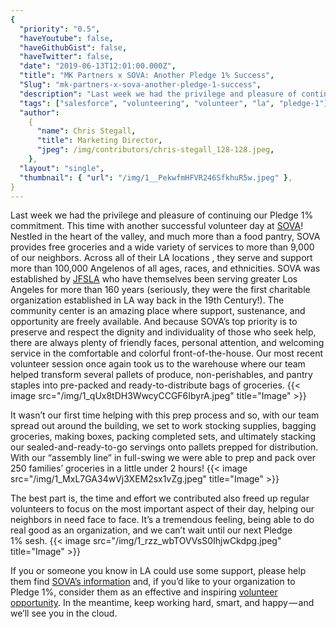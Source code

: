 ```yaml
---
{
  "priority": "0.5",
  "haveYoutube": false,
  "haveGithubGist": false,
  "haveTwitter": false,
  "date": "2019-06-13T12:01:00.000Z",
  "title": "MK Partners x SOVA: Another Pledge 1% Success",
  "Slug": "mk-partners-x-sova-another-pledge-1-success",
  "description": "Last week we had the privilege and pleasure of continuing our Pledge 1% commitment. This time with another successful volunteer day at SOVA!",
  "tags": ["salesforce", "volunteering", "volunteer", "la", "pledge-1"],
  "author":
    {
      "name": Chris Stegall,
      "title": Marketing Director,
      "jpeg": /img/contributors/chris-stegall_128-128.jpeg,
    },
  "layout": "single",
  "thumbnail": { "url": "/img/1__PekwfmHFVR246SfkhuR5w.jpeg" },
}
---
```


Last week we had the privilege and pleasure of continuing our Pledge 1% commitment. This time with another successful volunteer day at [SOVA](https://www.jfsla.org/sova)!
Nestled in the heart of the valley, and much more than a food pantry, SOVA provides free groceries and a wide variety of services to more than 9,000 of our neighbors. Across all of their LA locations , they serve and support more than 100,000 Angelenos of all ages, races, and ethnicities.
SOVA was established by [JFSLA](https://www.jfsla.org/page.aspx?pid=183) who have themselves been serving greater Los Angeles for more than 160 years (seriously, they were the first charitable organization established in LA way back in the 19th Century!).
The community center is an amazing place where support, sustenance, and opportunity are freely available. And because SOVA’s top priority is to preserve and respect the dignity and individuality of those who seek help, there are always plenty of friendly faces, personal attention, and welcoming service in the comfortable and colorful front-of-the-house.
Our most recent volunteer session once again took us to the warehouse where our team helped transform several pallets of produce, non-perishables, and pantry staples into pre-packed and ready-to-distribute bags of groceries.
{{< image src="/img/1_qUx8tDH3WwcyCCGF6IbyrA.jpeg" title="Image" >}}

It wasn’t our first time helping with this prep process and so, with our team spread out around the building, we set to work stocking supplies, bagging groceries, making boxes, packing completed sets, and ultimately stacking our sealed-and-ready-to-go servings onto pallets prepped for distribution. With our “assembly line” in full-swing we were able to prep and pack over 250 families’ groceries in a little under 2 hours!
{{< image src="/img/1_MxL7GA34wVj3XEM2sx1vZg.jpeg" title="Image" >}}

The best part is, the time and effort we contributed also freed up regular volunteers to focus on the most important aspect of their day, helping our neighbors in need face to face.
It’s a tremendous feeling, being able to do real good as an organization, and we can’t wait until our next Pledge 1% sesh.
{{< image src="/img/1_rzz_wbTOVVsS0IhjwCkdpg.jpeg" title="Image" >}}

If you or someone you know in LA could use some support, please help them find [SOVA’s information](https://www.jfsla.org/Page.aspx?pid=290) and, if you’d like to your organization to Pledge 1%, consider them as an effective and inspiring [volunteer opportunity](https://www.jfsla.org/page.aspx?pid=292).
In the meantime, keep working hard, smart, and happy — and we’ll see you in the cloud.
